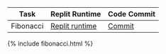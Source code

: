 

| Task | Replit Runtime | Code Commit | 
| --- | --- | --- |
| Fibonacci | [Replit runtime](https://replit.com/@shrutiapcsp/Fibbonaci#main.py)| [Commit](https://github.com/shrutiapcsp/Shruti-Individual-/commit/9d6f88f4fa8a4751354399ef2accd750625211e1) |

{% include fibonacci.html %}
